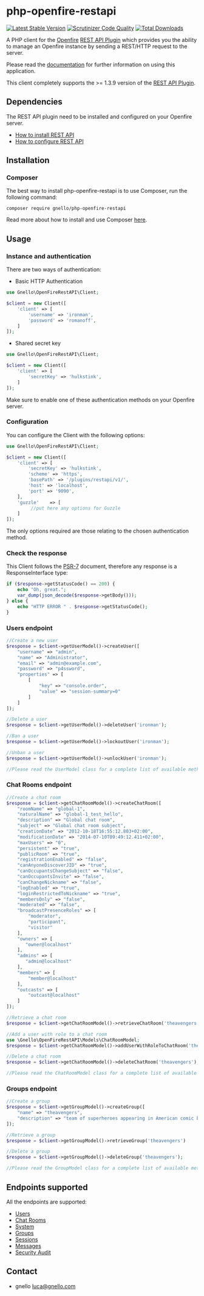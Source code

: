 # php-openfire-restapi

[![Latest Stable Version][10]][11] [![Scrutinizer Code Quality][12]][13] [![Total Downloads][14]][15]

A PHP client for the [Openfire][1] [REST API Plugin][2] which provides you the ability
 to manage an Openfire instance by sending a REST/HTTP request to the server.

Please read the [documentation][2] for further information on using this application.

This client completely supports the >= 1.3.9 version of the [REST API Plugin][2].
 
## Dependencies
The REST API plugin need to be installed and configured on your Openfire server.

- [How to install REST API][3]
- [How to configure REST API][4]

## Installation
### Composer
The best way to install php-openfire-restapi is to use Composer, run the following command:

```
composer require gnello/php-openfire-restapi
```

Read more about how to install and use Composer [here][9].

## Usage
### Instance and authentication
There are two ways of authentication:

- Basic HTTP Authentication
```php
use Gnello\OpenFireRestAPI\Client;

$client = new Client([
    'client' => [
        'username' => 'ironman',
        'password' => 'romanoff',
    ]
]);
```
- Shared secret key
```php
use Gnello\OpenFireRestAPI\Client;

$client = new Client([
    'client' => [
        'secretKey' => 'hulkstink',
    ]
]);
```
Make sure to enable one of these authentication methods on your Openfire server.

### Configuration
You can configure the Client with the following options:
```php
use Gnello\OpenFireRestAPI\Client;

$client = new Client([
    'client' => [
        'secretKey' => 'hulkstink',
        'scheme' => 'https',
        'basePath' => '/plugins/restapi/v1/',
        'host' => 'localhost',
        'port' => '9090',
    ],
    'guzzle'    => [
         //put here any options for Guzzle
    ]
]);
```
The only options required are those relating to the chosen authentication method.

### Check the response
This Client follows the [PSR-7][5] document, therefore any response is a ResponseInterface type:
```php
if ($response->getStatusCode() == 200) {
    echo "Oh, great.";
    var_dump(json_decode($response->getBody()));
} else {
    echo "HTTP ERROR " . $response->getStatusCode();
}
```
### Users endpoint
```php
//Create a new user
$response = $client->getUserModel()->createUser([
    "username" => "admin",
    "name" => "Administrator",
    "email" => "admin@example.com",
    "password" => "p4ssword",
    "properties" => [
        [
            "key" => "console.order",
            "value" => "session-summary=0"
        ]
    ]
]);

//Delete a user
$response = $client->getUserModel()->deleteUser('ironman');

//Ban a user
$response = $client->getUserModel()->lockoutUser('ironman');

//Unban a user
$response = $client->getUserModel()->unlockUser('ironman');

//Please read the UserModel class for a complete list of available methods.
```
### Chat Rooms endpoint
```php
//Create a chat room
$response = $client->getChatRoomModel()->createChatRoom([
    "roomName" => "global-1",
    "naturalName" => "global-1_test_hello",
    "description" => "Global chat room",
    "subject" => "Global chat room subject",
    "creationDate" => "2012-10-18T16:55:12.803+02:00",
    "modificationDate" => "2014-07-10T09:49:12.411+02:00",
    "maxUsers" => "0",
    "persistent" => "true",
    "publicRoom" => "true",
    "registrationEnabled" => "false",
    "canAnyoneDiscoverJID" => "true",
    "canOccupantsChangeSubject" => "false",
    "canOccupantsInvite" => "false",
    "canChangeNickname" => "false",
    "logEnabled" => "true",
    "loginRestrictedToNickname" => "true",
    "membersOnly" => "false",
    "moderated" => "false",
    "broadcastPresenceRoles" => [
        "moderator",
        "participant",
        "visitor"
    ],
    "owners" => [
       "owner@localhost"
    ],
    "admins" => [
       "admin@localhost"
    ],
    "members" => [
        "member@localhost"
    ],
    "outcasts" => [
        "outcast@localhost"
    ]
]);

//Retrieve a chat room
$response = $client->getChatRoomModel()->retrieveChatRoom('theavengers')

//Add a user with role to a chat room
use \Gnello\OpenFireRestAPI\Models\ChatRoomModel;
$response = $client->getChatRoomModel()->addUserWithRoleToChatRoom('theavengers', 'ironman', ChatRoomModel::ROLE_MEMBER);

//Delete a chat room
$response = $client->getChatRoomModel()->deleteChatRoom('theavengers');

//Please read the ChatRoomModel class for a complete list of available methods.
```
### Groups endpoint
```php
//Create a group
$response = $client->getGroupModel()->createGroup([
    "name" => "theavengers",
    "description" => "team of superheroes appearing in American comic books published by Marvel Comics",
]);

//Retrieve a group
$response = $client->getGroupModel()->retrieveGroup('theavengers')

//Delete a group
$response = $client->getGroupModel()->deleteGroup('theavengers');

//Please read the GroupModel class for a complete list of available methods.
```

## Endpoints supported  
All the endpoints are supported:
 
- [Users](https://www.igniterealtime.org/projects/openfire/plugins/restapi/readme.html#user-related-rest-endpoints)
- [Chat Rooms](https://www.igniterealtime.org/projects/openfire/plugins/restapi/readme.html#chat-room-related-rest-endpoints)
- [System](https://www.igniterealtime.org/projects/openfire/plugins/restapi/readme.html#system-related-rest-endpoints)
- [Groups](https://www.igniterealtime.org/projects/openfire/plugins/restapi/readme.html#group-related-rest-endpoints)
- [Sessions](https://www.igniterealtime.org/projects/openfire/plugins/restapi/readme.html#session-related-rest-endpoints)
- [Messages](https://www.igniterealtime.org/projects/openfire/plugins/restapi/readme.html#message-related-rest-endpoints)
- [Security Audit](https://www.igniterealtime.org/projects/openfire/plugins/restapi/readme.html#security-audit-related-rest-endpoints)

## Contact
- gnello luca@gnello.com

[1]: http://www.igniterealtime.org/projects/openfire
[2]: https://www.igniterealtime.org/projects/openfire/plugins/restapi/readme.html
[3]: https://www.igniterealtime.org/projects/openfire/plugins/restapi/readme.html#installation
[4]: https://www.igniterealtime.org/projects/openfire/plugins/restapi/readme.html#authentication
[5]: http://www.php-fig.org/psr/psr-7/
[9]: https://getcomposer.org/doc/00-intro.md#installation-linux-unix-osx
[10]: https://poser.pugx.org/gnello/php-openfire-restapi/v/stable
[11]: https://packagist.org/packages/gnello/php-openfire-restapi
[12]: https://scrutinizer-ci.com/g/gnello/php-openfire-restapi/badges/quality-score.png?b=master
[13]: https://scrutinizer-ci.com/g/gnello/php-openfire-restapi/?branch=master
[14]: https://poser.pugx.org/gnello/php-openfire-restapi/downloads
[15]: https://packagist.org/packages/gnello/php-openfire-restapi
